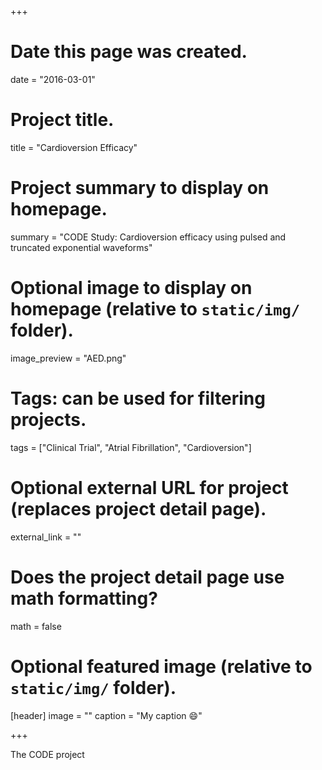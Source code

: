 +++
# Date this page was created.
date = "2016-03-01"

# Project title.
title = "Cardioversion Efficacy"

# Project summary to display on homepage.
summary = "CODE Study: Cardioversion efficacy using pulsed and truncated exponential waveforms"

# Optional image to display on homepage (relative to `static/img/` folder).
image_preview = "AED.png"

# Tags: can be used for filtering projects.
tags = ["Clinical Trial", "Atrial Fibrillation", "Cardioversion"]


# Optional external URL for project (replaces project detail page).
external_link = ""

# Does the project detail page use math formatting?
math = false

# Optional featured image (relative to `static/img/` folder).
[header]
image = ""
caption = "My caption :smile:"

+++

<p> The CODE project </p>
